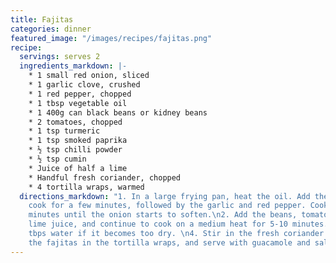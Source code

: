 ```yaml
---
title: Fajitas
categories: dinner
featured_image: "/images/recipes/fajitas.png"
recipe:
  servings: serves 2
  ingredients_markdown: |-
    * 1 small red onion, sliced
    * 1 garlic clove, crushed
    * 1 red pepper, chopped
    * 1 tbsp vegetable oil
    * 1 400g can black beans or kidney beans
    * 2 tomatoes, chopped
    * 1 tsp turmeric
    * 1 tsp smoked paprika
    * ½ tsp chilli powder
    * ½ tsp cumin
    * Juice of half a lime
    * Handful fresh coriander, chopped
    * 4 tortilla wraps, warmed
  directions_markdown: "1. In a large frying pan, heat the oil. Add the onion and
    cook for a few minutes, followed by the garlic and red pepper. Cook for a few
    minutes until the onion starts to soften.\n2. Add the beans, tomatoes, spices and
    lime juice, and continue to cook on a medium heat for 5-10 minutes. Add a few
    tbps water if it becomes too dry. \n4. Stir in the fresh coriander.\n5. Assemble
    the fajitas in the tortilla wraps, and serve with guacamole and salsa."
---
```

